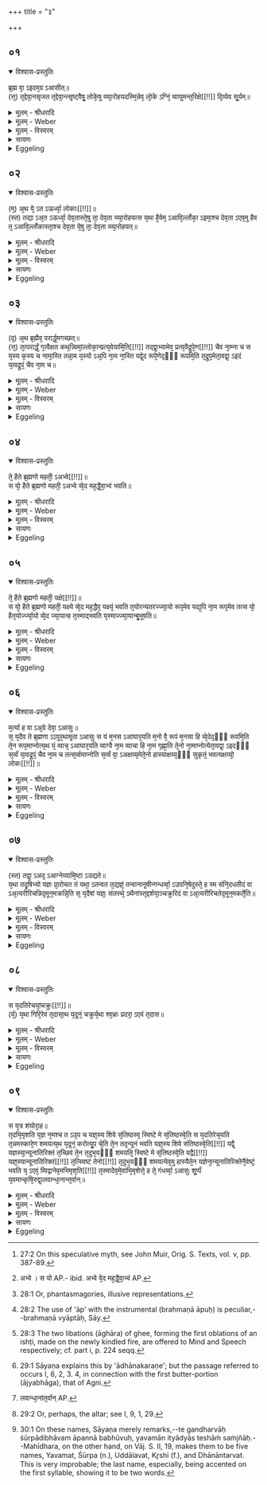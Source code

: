 +++
title = "३"

+++


## ०१


<details open><summary>विश्वास-प्रस्तुतिः</summary>

ब्र᳘ह्म वा᳘ ऽइदम᳘ग्र ऽआसीत्॥  
(त्त᳘) त᳘द्देवा᳘नसृजत त᳘द्देवा᳘न्त्सृ᳘ष्ट्वैषु᳘ लोके᳘षु व्व्या᳘रोहयदस्मि᳘न्नेव᳘ लो᳘के ऽग्निं᳘ व्वायुमन्त᳘रिक्षे[[!!]] दि᳘व्येव सू᳘र्यम्॥
</details>

<details><summary>मूलम् - श्रीधरादि</summary>

ब्र᳘ह्म वा᳘ ऽइदम᳘ग्र ऽआसीत्॥  
(त्त᳘) त᳘द्देवा᳘नसृजत त᳘द्देवा᳘न्त्सृ᳘ष्ट्वैषु᳘ लोके᳘षु व्व्या᳘रोहयदस्मि᳘न्नेव᳘ लो᳘के ऽग्निं᳘ व्वायुमन्त᳘रिक्षे[[!!]] दि᳘व्येव सू᳘र्यम्॥
</details>

<details><summary>मूलम् - Weber</summary>

ब्र᳘ह्म वा᳘ इदम᳘ग्र आसीत्॥  
त᳘द्देवा᳘नसृजत त᳘द्देवा᳘न्त्सृॗष्ट्वैषु᳘ लोके᳘षु व्या᳘रोहयदस्मि᳘न्नेव᳘ लोॗकेऽग्निं᳘ वायु᳘मन्त᳘रिक्षे दिॗव्येव सू᳘र्यम्॥
</details>

<details><summary>मूलम् - विस्वरम्</summary>


</details>

<details><summary>सायणः</summary>

…
</details>

<details><summary>Eggeling</summary>

1. Verily, in the beginning, this (universe) was the Brahman (neut.) [^egg_136]. It created the gods; and, having created the gods, it made them ascend these worlds: Agni this (terrestrial) world, Vāyu the air, and Sūrya the sky.

[^egg_136]: 27:2 On this speculative myth, see John Muir, Orig. S. Texts, vol. v, pp. 387-89.
</details>


## ०२


<details open><summary>विश्वास-प्रस्तुतिः</summary>

(म᳘) अ᳘थ ये᳘ ऽत ऽऊर्ध्वा᳘ लोकाः[[!!]]॥  
(स्त) तद्या ऽअ᳘त ऽऊर्ध्वा᳘ देव᳘तास्ते᳘षु ता᳘ देव᳘ता व्व्या᳘रोहयत्स य᳘था है᳘वेम᳘ ऽआवि᳘र्ल्लोका᳘ ऽइमा᳘श्च देव᳘ता ऽएव᳘मु हैव त᳘ ऽआवि᳘र्ल्लोकास्ता᳘श्च देव᳘ता ये᳘षु ता᳘ देव᳘ता व्व्या᳘रोहयत्॥
</details>

<details><summary>मूलम् - श्रीधरादि</summary>

(म᳘) अ᳘थ ये᳘ ऽत ऽऊर्ध्वा᳘ लोकाः[[!!]]॥  
(स्त) तद्या ऽअ᳘त ऽऊर्ध्वा᳘ देव᳘तास्ते᳘षु ता᳘ देव᳘ता व्व्या᳘रोहयत्स य᳘था है᳘वेम᳘ ऽआवि᳘र्ल्लोका᳘ ऽइमा᳘श्च देव᳘ता ऽएव᳘मु हैव त᳘ ऽआवि᳘र्ल्लोकास्ता᳘श्च देव᳘ता ये᳘षु ता᳘ देव᳘ता व्व्या᳘रोहयत्॥
</details>

<details><summary>मूलम् - Weber</summary>

अ᳘थ ये᳘ऽथ ऊर्ध्वा᳘ लोकाः᳟॥  
तद्या अ᳘त ऊर्ध्वा᳘ देव᳘तास्ते᳘षु ता᳘ देव᳘ता व्या᳘रोहयत्स य᳘था हैॗवेम᳘ आवि᳘र्लोका᳘ इमा᳘श्च देव᳘ता एव᳘मु हैव त᳘ आवि᳘र्लोकास्ता᳘श्च देव᳘ता ये᳘षु ता᳘ देव᳘ता व्या᳘रोहयत्॥
</details>

<details><summary>मूलम् - विस्वरम्</summary>


</details>

<details><summary>सायणः</summary>

…
</details>

<details><summary>Eggeling</summary>

2. And the deities who are above these he made ascend the worlds which are above these; and, indeed, just as these (three) worlds and these (three) deities are manifest, so are those (higher) worlds and those (higher) deities manifest--(the worlds) which he made those deities ascend.
</details>


## ०३


<details open><summary>विश्वास-प्रस्तुतिः</summary>

(द᳘) अ᳘थ ब्र᳘ह्मैव᳘ परार्द्ध᳘मगच्छत्॥  
(त्त᳘) त᳘त्परार्द्धं᳘ ग᳘त्वैक्षत कथ᳘न्न्विमां᳘ल्लोका᳘न्प्रत्य᳘वेयामि᳘ति[[!!]] तद्द्वा᳘भ्यामेव᳘ प्रत्य᳘वैद्रूपे᳘ण[[!!]] चैव ना᳘म्ना च स य᳘स्य क᳘स्य च नामा᳘स्ति तन्ना᳘म य᳘स्यो ऽअ᳘पि ना᳘म ना᳘स्ति यद्वे᳘द रूपे᳘णेद᳘ᳫँ᳘ रूपमि᳘ति त᳘द्रूप᳘मेता᳘वद्वा᳘ ऽइदं या᳘वद्रूपं᳘ चैव ना᳘म च॥
</details>

<details><summary>मूलम् - श्रीधरादि</summary>

(द᳘) अ᳘थ ब्र᳘ह्मैव᳘ परार्द्ध᳘मगच्छत्॥  
(त्त᳘) त᳘त्परार्द्धं᳘ ग᳘त्वैक्षत कथ᳘न्न्विमां᳘ल्लोका᳘न्प्रत्य᳘वेयामि᳘ति[[!!]] तद्द्वा᳘भ्यामेव᳘ प्रत्य᳘वैद्रूपे᳘ण[[!!]] चैव ना᳘म्ना च स य᳘स्य क᳘स्य च नामा᳘स्ति तन्ना᳘म य᳘स्यो ऽअ᳘पि ना᳘म ना᳘स्ति यद्वे᳘द रूपे᳘णेद᳘ᳫँ᳘ रूपमि᳘ति त᳘द्रूप᳘मेता᳘वद्वा᳘ ऽइदं या᳘वद्रूपं᳘ चैव ना᳘म च॥
</details>

<details><summary>मूलम् - Weber</summary>

अ᳘थ ब्र᳘ह्मैव᳘ परार्ध᳘मगछत्॥  
त᳘त्परार्धं᳘ गॗत्वैक्षत कॗथं न्विमां᳘लोका᳘न्प्रत्य᳘वेयामि᳘ति तद्द्वा᳘भ्यामेव᳘ प्रत्य᳘वैद्रू᳘पे᳘ण चैव ना᳘म्ना च स य᳘स्य क᳘स्य च नामा᳘स्ति तन्ना᳘म य᳘स्यो अ᳘पि ना᳘म ना᳘स्ति यद्वेद रूपे᳘णेदं᳘ रूपमि᳘ति त᳘द्रूप᳘मेता᳘वद्वा᳘ इदं या᳘वद्रूपं᳘ चैव ना᳘म च॥
</details>

<details><summary>मूलम् - विस्वरम्</summary>


</details>

<details><summary>सायणः</summary>

…
</details>

<details><summary>Eggeling</summary>

3. Then the Brahman itself went up to the sphere beyond. Having gone up to the sphere beyond, it considered, 'How can I descend again into these worlds?' It then descended again by means of these two--Form and Name. Whatever has a name,

that is name; and that again which has no name, and which one knows by its form, 'This is (of a certain) form,' that is form: as far as there are Form and Name so far, indeed, extends this (universe).
</details>


## ०४


<details open><summary>विश्वास-प्रस्तुतिः</summary>

ते᳘ हैते ब्र᳘ह्मणो महती᳘ ऽअभ्वे[[!!]]॥  
स यो᳘ हैते ब्र᳘ह्मणो महती᳘ ऽअभ्वे व्वे᳘द मह᳘द्धै᳘वा᳘भ्वं भवति॥
</details>

<details><summary>मूलम् - श्रीधरादि</summary>

ते᳘ हैते ब्र᳘ह्मणो महती᳘ ऽअभ्वे[[!!]]॥  
स यो᳘ हैते ब्र᳘ह्मणो महती᳘ ऽअभ्वे व्वे᳘द मह᳘द्धै᳘वा᳘भ्वं भवति॥
</details>

<details><summary>मूलम् - Weber</summary>

ते᳘ हैते ब्र᳘ह्मणो महती᳘ अभ्वे᳟॥  
स यो᳘ [^wbr_1] हैते ब्र᳘ह्मणो महती᳘ अभ्वे वे᳘द मह᳘द्धैॗवाभ्व᳘म् भवति॥  

[^wbr_1]: अभ्वे । स यो AP.- ibid. अभ्वे वे᳘द मह᳘द्धै᳘वा᳘भ्वं AP.
</details>

<details><summary>मूलम् - विस्वरम्</summary>


</details>

<details><summary>सायणः</summary>

…
</details>

<details><summary>Eggeling</summary>

4. These, indeed, are the two great forces of the Brahman; and, verily, he who knows these two great forces of the Brahman becomes himself a great force.
</details>


## ०५


<details open><summary>विश्वास-प्रस्तुतिः</summary>

ते᳘ हैते ब्र᳘ह्मणो महती᳘ यक्षे[[!!]]॥  
स यो᳘ हैते ब्र᳘ह्मणो महती᳘ यक्ष्ये व्वे᳘द मह᳘द्धैव᳘ यक्ष्यं᳘ भवति त᳘योरन्यतरज्ज्या᳘यो रूप᳘मेव यद्य᳘पि ना᳘म रूप᳘मेव तत्स यो᳘ हैत᳘योर्ज्ज्या᳘यो व्वे᳘द ज्या᳘यान्ह त᳘स्माद्भवति य᳘स्माज्ज्या᳘यान्बु᳘भूषति॥
</details>

<details><summary>मूलम् - श्रीधरादि</summary>

ते᳘ हैते ब्र᳘ह्मणो महती᳘ यक्षे[[!!]]॥  
स यो᳘ हैते ब्र᳘ह्मणो महती᳘ यक्ष्ये व्वे᳘द मह᳘द्धैव᳘ यक्ष्यं᳘ भवति त᳘योरन्यतरज्ज्या᳘यो रूप᳘मेव यद्य᳘पि ना᳘म रूप᳘मेव तत्स यो᳘ हैत᳘योर्ज्ज्या᳘यो व्वे᳘द ज्या᳘यान्ह त᳘स्माद्भवति य᳘स्माज्ज्या᳘यान्बु᳘भूषति॥
</details>

<details><summary>मूलम् - Weber</summary>

ते᳘ हैते ब्र᳘ह्मणो महती᳘ यक्षे᳟॥  
स यो᳘ हैते ब्र᳘ह्मणो महती᳘ यक्षे वे᳘द मह᳘द्धैव᳘ यक्ष᳘म् भवति त᳘योरन्यतरज्ज्या᳘यो रूप᳘मेव यद्ध्य᳘पि ना᳘म रूप᳘मेव तत्स यो᳘ हैत᳘योर्ज्या᳘यो वे᳘द ज्या᳘यान्ह त᳘स्माद्भवति य᳘स्माज्ज्या᳘यान्बु᳘भूषति॥
</details>

<details><summary>मूलम् - विस्वरम्</summary>


</details>

<details><summary>सायणः</summary>

…
</details>

<details><summary>Eggeling</summary>

5. These, indeed, are the two great manifestations [^egg_137] of the Brahman; and, verily, he who knows these two great manifestations of the Brahman becomes himself a great manifestation. One of these two is the greater, namely Form; for whatever is Name, is indeed Form; and, verily, he who knows the greater of these two, becomes greater than he whom he wishes to surpass in greatness.

[^egg_137]: 28:1 Or, phantasmagories, illusive representations.
</details>


## ०६


<details open><summary>विश्वास-प्रस्तुतिः</summary>

म᳘र्त्या ह वा ऽअ᳘ग्रे देवा᳘ ऽआसुः॥  
स᳘ य᳘दैव ते ब्र᳘ह्मणा ऽऽपुर᳘थामृ᳘ता ऽआसुः स यं म᳘नस ऽआघार᳘यति म᳘नो वै᳘ रूपं म᳘नसा हि व्वे᳘देद᳘ᳫँ᳘ रूपमि᳘ति ते᳘न रूप᳘माप्नोत्य᳘थ यं᳘ व्वाच᳘ ऽआघार᳘यति व्वाग्वै ना᳘म व्वाचा हि ना᳘म गृह्णा᳘ति ते᳘नो ना᳘माप्नोत्येता᳘वद्वा᳘ ऽइदᳫँ᳭ स᳘र्व्वं या᳘वद्रूपं᳘ चैव ना᳘म च तत्स᳘र्व्वमाप्नोति स᳘र्व्वं वा᳘ ऽअक्षय्य᳘मेते᳘नो हास्याक्षय्य᳘ᳫँ᳘ सुकृतं᳘ भवत्यक्षय्यो᳘ लोकः[[!!]]॥
</details>

<details><summary>मूलम् - श्रीधरादि</summary>

म᳘र्त्या ह वा ऽअ᳘ग्रे देवा᳘ ऽआसुः॥  
स᳘ य᳘दैव ते ब्र᳘ह्मणा ऽऽपुर᳘थामृ᳘ता ऽआसुः स यं म᳘नस ऽआघार᳘यति म᳘नो वै᳘ रूपं म᳘नसा हि व्वे᳘देद᳘ᳫँ᳘ रूपमि᳘ति ते᳘न रूप᳘माप्नोत्य᳘थ यं᳘ व्वाच᳘ ऽआघार᳘यति व्वाग्वै ना᳘म व्वाचा हि ना᳘म गृह्णा᳘ति ते᳘नो ना᳘माप्नोत्येता᳘वद्वा᳘ ऽइदᳫँ᳭ स᳘र्व्वं या᳘वद्रूपं᳘ चैव ना᳘म च तत्स᳘र्व्वमाप्नोति स᳘र्व्वं वा᳘ ऽअक्षय्य᳘मेते᳘नो हास्याक्षय्य᳘ᳫँ᳘ सुकृतं᳘ भवत्यक्षय्यो᳘ लोकः[[!!]]॥
</details>

<details><summary>मूलम् - Weber</summary>

म᳘र्त्या ह वा अ᳘ग्रे देवा᳘ आसुः॥  
स᳘ यॗदैव ते ब्र᳘ह्मणापुर᳘थामृ᳘ता आसुः स यम् म᳘नस आघार᳘यति मनो वै᳘ रूपम् म᳘नसा हि वे᳘देदं᳘ रूपमि᳘ति ते᳘न रूप᳘माप्नोत्य᳘थ यं᳘ वाच᳘ आघार᳘यति वाग्वै ना᳘म वाचा हि ना᳘म गृह्णा᳘ति ते᳘नो ना᳘माप्नोत्येता᳘वद्वा᳘ इदᳫं स᳘र्वं या᳘वद्रूपं᳘ चैव ना᳘म च तत्स᳘र्वमाप्नोति स᳘र्वं वा᳘ अक्षय्य᳘मेते᳘नो हास्याक्षय्य᳘ᳫं᳘ सुकृत᳘म् भवत्यक्षय्यो᳘ लोकः᳟॥
</details>

<details><summary>मूलम् - विस्वरम्</summary>


</details>

<details><summary>सायणः</summary>

…
</details>

<details><summary>Eggeling</summary>

6. In the beginning, indeed, the gods were mortal, and only when they had become possessed [^egg_138] of the Brahman they were immortal. Now, when he makes the libation to Mind [^egg_139]--form being mind, inasmuch as it is by mind that one knows, 'This is form'--he thereby obtains Form; and when he makes the libation to Speech--name being speech, inasmuch as it is by speech that he seizes (mentions) the name--he thereby obtains Name;--as far as there are Form and Name, so far, indeed, extends this whole (universe): all this he obtains; and--the

[^egg_138]: 28:2 The use of 'āp' with the instrumental (brahmaṇā āpuḥ) is peculiar,--brahmaṇā vyāptāḥ, Sāy.

[^egg_139]: 28:3 The two libations (āghāra) of ghee, forming the first oblations of an ishṭi, made on the newly kindled fire, are offered to Mind and Speech respectively; cf. part i, p. 224 seqq.

all being the imperishable--imperishable merit and the imperishable world thus accrue to him.
</details>


## ०७


<details open><summary>विश्वास-प्रस्तुतिः</summary>

(स्त) तद्वा᳘ ऽअद᳘ ऽआग्नेय्यामि᳘ष्टा ऽउद्यते॥  
य᳘था तदृ᳘षिभ्यो यज्ञः प्रा᳘रोचत तं यथा᳘ ऽतन्वत त᳘द्यज्ञं᳘ तन्वानानृ᳘षीन्गन्धर्व्वा᳘ ऽउपनि᳘षेदुस्ते᳘ ह स्म संनि᳘दधतीदं वा ऽअ᳘त्यरीरिचन्निद᳘मून᳘मक्रन्नि᳘ति स᳘ य᳘दैषां यज्ञः᳘ संतस्थे᳘ ऽथैनांस्त᳘द्दर्शया᳘ञ्चक्रुरिदं वा ऽअ᳘त्यरीरिचतेद᳘मून᳘मकर्ते᳘ति॥
</details>

<details><summary>मूलम् - श्रीधरादि</summary>

(स्त) तद्वा᳘ ऽअद᳘ ऽआग्नेय्यामि᳘ष्टा ऽउद्यते॥  
य᳘था तदृ᳘षिभ्यो यज्ञः प्रा᳘रोचत तं यथा᳘ ऽतन्वत त᳘द्यज्ञं᳘ तन्वानानृ᳘षीन्गन्धर्व्वा᳘ ऽउपनि᳘षेदुस्ते᳘ ह स्म संनि᳘दधतीदं वा ऽअ᳘त्यरीरिचन्निद᳘मून᳘मक्रन्नि᳘ति स᳘ य᳘दैषां यज्ञः᳘ संतस्थे᳘ ऽथैनांस्त᳘द्दर्शया᳘ञ्चक्रुरिदं वा ऽअ᳘त्यरीरिचतेद᳘मून᳘मकर्ते᳘ति॥
</details>

<details><summary>मूलम् - Weber</summary>

तद्वा᳘ अद᳘ आग्नेय्यामि᳘ष्टा उद्यते॥  
य᳘था तदृ᳘षिभ्यो यज्ञः प्रा᳘रोचत तं यथा᳘तन्वत त᳘द्यज्ञं᳘ तन्वानानृ᳘षीन्गन्धर्वा᳘ उपनि᳘षेदुस्ते᳘ ह स्म संनि᳘दधतीदं वा अ᳘त्यरीरिचन्निद᳘मून᳘मक्रन्नि᳘ति स᳘ यॗदैषां यज्ञः᳘ संतस्थे᳘ऽथैनांस्त᳘द्दर्शयां᳘ चक्रुरिदं वा अ᳘त्यरीरिचतेद᳘मून᳘मकर्ते᳘ति॥
</details>

<details><summary>मूलम् - विस्वरम्</summary>


</details>

<details><summary>सायणः</summary>

…
</details>

<details><summary>Eggeling</summary>

7. There, on the occasion of the offering to Agni [^egg_140], it has been told how the sacrifice then pleased the R̥shis, and how they performed it. Now, when the R̥shis were performing the sacrifice, the Gandharvas came nigh to them. They looked on, thinking, 'Here, surely, they have done too much,--here they have done too little.' And when their sacrifice was completed, they pointed it out to them, saying, 'Here, surely, ye have done too much,--here ye have done too little.'

[^egg_140]: 29:1 Sāyaṇa explains this by 'ādhānakaraṇe'; but the passage referred to occurs I, 6, 2, 3. 4, in connection with the first butter-portion (ājyabhāga), that of Agni.
</details>


## ०८


<details open><summary>विश्वास-प्रस्तुतिः</summary>

स य᳘दतिरेचयां᳘चक्रुः[[!!]]॥  
(र्य᳘) य᳘था गिरि᳘रेवं त᳘दासा᳘थ य᳘दूनं᳘ चक्रुर्य᳘था श्व᳘भ्राः प्रदरा᳘ ऽएवं त᳘दास॥
</details>

<details><summary>मूलम् - श्रीधरादि</summary>

स य᳘दतिरेचयां᳘चक्रुः[[!!]]॥  
(र्य᳘) य᳘था गिरि᳘रेवं त᳘दासा᳘थ य᳘दूनं᳘ चक्रुर्य᳘था श्व᳘भ्राः प्रदरा᳘ ऽएवं त᳘दास॥
</details>

<details><summary>मूलम् - Weber</summary>

स य᳘दतिरेचयां᳘ चक्रुः᳟॥  
य᳘था गिरि᳘रेवं त᳘दासा᳘थ य᳘दूनं᳘ चक्रुर्य᳘था श्व᳘भ्राः प्रदरा᳘ एवं त᳘दास॥
</details>

<details><summary>मूलम् - विस्वरम्</summary>


</details>

<details><summary>सायणः</summary>

…
</details>

<details><summary>Eggeling</summary>

8. Now, wherever they had done too much it was like a hill; and wherever they had done too little it was like a pit.
</details>


## ०९


<details open><summary>विश्वास-प्रस्तुतिः</summary>

स य᳘त्र शंयोरा᳘ह॥  
त᳘दभि᳘मृशति य᳘ज्ञ न᳘मश्च त ऽउ᳘प च यज्ञ᳘स्य शिवे सं᳘तिष्ठस्व᳘ स्विष्टे मे सं᳘तिष्ठस्वे᳘ति स य᳘दतिरेच᳘यति त᳘न्नमस्कारे᳘ण शमयत्य᳘थ य᳘दूनं᳘ करोत्यु᳘प चे᳘ति ते᳘न तद᳘न्यूनं भवति यज्ञ᳘स्य शिवे संतिष्ठस्वे᳘ति[[!!]] यद्वै᳘ यज्ञस्या᳘न्यूनातिरिक्तं त᳘च्छिवं ते᳘न त᳘दुभ᳘यᳫँ᳭ शमयति᳘ स्विष्टे मे सं᳘तिष्ठस्वे᳘ति यद्वै[[!!]] यज्ञ᳘स्यान्यूनातिरिक्तं[[!!]] त᳘त्स्विष्टं तेनो[[!!]] त᳘दुभ᳘यᳫँ᳭ शमयत्येव᳘मु हास्यैते᳘न यज्ञेना᳘न्यूनातिरिक्तेनै᳘वेष्टं᳘ भवति य᳘ ऽएवं᳘ व्विद्वानेव᳘मभिमृश᳘ति[[!!]] त᳘स्मादेव᳘मे᳘वाभि᳘मृशेत्ते᳘ ह ते᳘ गंधर्व्वा᳘ ऽआसुः शू᳘र्प्पं य᳘वमान्कृषि᳘रुद्वा᳘लवान्धा᳘नान्त᳘र्वान्॥
</details>

<details><summary>मूलम् - श्रीधरादि</summary>

स य᳘त्र शंयोरा᳘ह॥  
त᳘दभि᳘मृशति य᳘ज्ञ न᳘मश्च त ऽउ᳘प च यज्ञ᳘स्य शिवे सं᳘तिष्ठस्व᳘ स्विष्टे मे सं᳘तिष्ठस्वे᳘ति स य᳘दतिरेच᳘यति त᳘न्नमस्कारे᳘ण शमयत्य᳘थ य᳘दूनं᳘ करोत्यु᳘प चे᳘ति ते᳘न तद᳘न्यूनं भवति यज्ञ᳘स्य शिवे संतिष्ठस्वे᳘ति[[!!]] यद्वै᳘ यज्ञस्या᳘न्यूनातिरिक्तं त᳘च्छिवं ते᳘न त᳘दुभ᳘यᳫँ᳭ शमयति᳘ स्विष्टे मे सं᳘तिष्ठस्वे᳘ति यद्वै[[!!]] यज्ञ᳘स्यान्यूनातिरिक्तं[[!!]] त᳘त्स्विष्टं तेनो[[!!]] त᳘दुभ᳘यᳫँ᳭ शमयत्येव᳘मु हास्यैते᳘न यज्ञेना᳘न्यूनातिरिक्तेनै᳘वेष्टं᳘ भवति य᳘ ऽएवं᳘ व्विद्वानेव᳘मभिमृश᳘ति[[!!]] त᳘स्मादेव᳘मे᳘वाभि᳘मृशेत्ते᳘ ह ते᳘ गंधर्व्वा᳘ ऽआसुः शू᳘र्प्पं य᳘वमान्कृषि᳘रुद्वा᳘लवान्धा᳘नान्त᳘र्वान्॥
</details>

<details><summary>मूलम् - Weber</summary>

स य᳘त्र शम्योरा᳘ह॥  
त᳘दभि᳘मृशति य᳘ज्ञ न᳘मश्च त उ᳘प च यज्ञ᳘स्य शिवे सं᳘तिष्ठस्वॗ स्विष्टे मे सं᳘तिष्ठस्वे᳘ति स य᳘दतिरेच᳘यति त᳘न्नमस्कारे᳘ण शमयत्य᳘थ य᳘दूनं᳘ करोत्यु᳘प चे᳘ति ते᳘न तद᳘न्यूनम् भवति यज्ञ᳘स्य शिवे सं᳘तिष्ठस्वे᳘ति यद्वै᳘ यज्ञस्या᳘न्यूनातिरिक्तं त᳘छिवं ते᳘न त᳘दुभ᳘यं शमयतिॗ स्विष्टे मे सं᳘तिष्ठस्वे᳘ति यद्वै᳘ यज्ञस्या᳘न्यूनातिरिक्तं तॗत्स्विष्टं ते᳘नो त᳘दुभ᳘यं शमयत्येव᳘मु हास्यैते᳘न यज्ञेना᳘न्यूनातिरिक्तेनैॗवेष्ट᳘म् भवति य᳘ एवं᳘ विद्वा᳘नेव᳘मभिमृश᳘ति त᳘स्मादेव᳘मेॗवाभि᳘मृशेत्ते᳘ ह ते᳘ गन्धर्वा᳘ आसुः शू᳘र्पं य᳘वमान्कृषि᳘रुद्वा᳘लवान्धाॗनान्तर्वान् [^wbr_2] ॥

[^wbr_2]: लवान्धा᳘नांत᳘र्वान् AP.
</details>

<details><summary>मूलम् - विस्वरम्</summary>


</details>

<details><summary>सायणः</summary>

…
</details>

<details><summary>Eggeling</summary>

9. Now, when he pronounces the Śamyos (all-hail and blessing), he touches (the earth [^egg_141]) with (Vāj. S. II, 19), 'O Sacrifice, homage be unto thee: mayest thou complete thy course up to the success of the sacrifice and up to mine own right offering!' Wherever (in the course of the sacrifice) he has committed any excess, he makes amends for it by doing homage; and wherever he has left anything defective, it ceases to be defective by his saying, 'up to.' In saying, 'Mayest thou complete thy course up to the success of the sacrifice,'--success being whatever in the sacrifice is neither defective nor excessive--he thereby makes amends for both of these (mistakes); and in saying, 'Mayest thou complete thy

[^egg_141]: 29:2 Or, perhaps, the altar; see I, 9, 1, 29.

course up to mine own right offering,'--right offering being whatever in the sacrifice is neither defective nor excessive--he thereby also makes amends for both of these (mistakes); and thus that sacrifice of his comes to be performed as one that is neither defective nor excessive by whosoever, knowing this, thus touches (the earth): let him therefore touch it just in this way. But, indeed, those Gandharvas were Yavamān (rich in barley), the winnowing-basket; Uddālavān (rich in paspalum frumentaceum), husbandry; and Antarvān (the pregnant), grain [^egg_142].

[^egg_142]: 30:1 On these names, Sāyaṇa merely remarks,--te gandharvāḥ śūrpādibhāvam āpannā babhūvuḥ, yavamān ityādyās teshāṁ saṁjñāḥ.--Mahīdhara, on the other hand, on Vāj. S. II, 19, makes them to be five names, Yavamat, Śūrpa (n.), Uddālavat, Kr̥shi (f.), and Dhānāntarvat. This is very improbable; the last name, especially, being accented on the first syllable, showing it to be two words.
</details>

